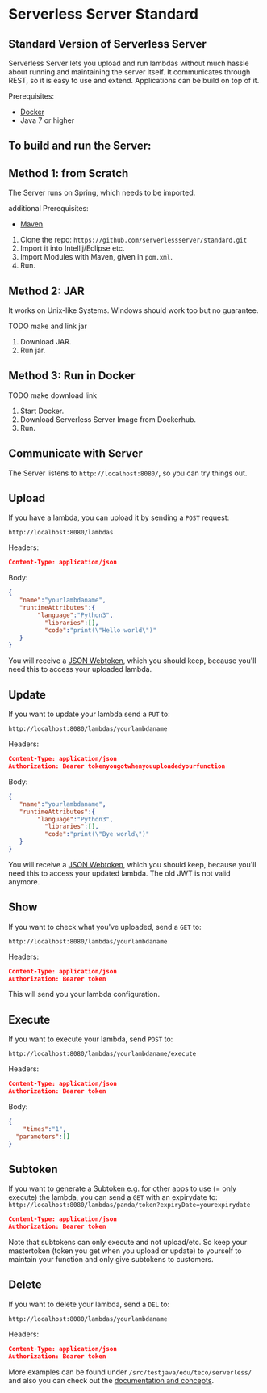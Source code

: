 # Serverless Server Standard
Standard Version of Serverless Server 
---
Serverless Server lets you upload and run lambdas without much hassle about running and maintaining the server itself.
It communicates through REST, so it is easy to use and extend. Applications can be build on top of it.

Prerequisites:
- [Docker](https://www.docker.com/)
- Java 7 or higher


To build and run the Server:
---

Method 1: from Scratch
---
The Server runs on Spring, which needs to be imported.

additional Prerequisites:
- [Maven](https://maven.apache.org/)

1. Clone the repo: `https://github.com/serverlessserver/standard.git`
2. Import it into Intellij/Eclipse etc.
3. Import Modules with Maven, given in `pom.xml`.
4. Run.

Method 2: JAR
---
It works on Unix-like Systems. Windows should work too but no guarantee.

TODO make and link jar
1. Download JAR.
2. Run jar.

Method 3: Run in Docker
---
TODO make download link
1. Start Docker.
2. Download Serverless Server Image from Dockerhub.
3. Run.

Communicate with Server
---
The Server listens to `http://localhost:8080/`, so you can try things out.

Upload 
---
If you have a lambda, you can upload it by sending a ```POST``` request:
```
http://localhost:8080/lambdas
```
Headers:
```json
Content-Type: application/json
```
Body:
```json
{
   "name":"yourlambdaname", 
   "runtimeAttributes":{
   		"language":"Python3", 
		  "libraries":[], 
		  "code":"print(\"Hello world\")"
   }
}
```
You will receive a [JSON Webtoken](https://jwt.io), which you should keep, because you'll need this to access your uploaded lambda.

Update
---
If you want to update your lambda send a ```PUT``` to:

```
http://localhost:8080/lambdas/yourlambdaname
```
Headers:
```json
Content-Type: application/json
Authorization: Bearer tokenyougotwhenyouuploadedyourfunction
```
Body:
```json
{
   "name":"yourlambdaname", 
   "runtimeAttributes":{
   		"language":"Python3", 
		  "libraries":[], 
		  "code":"print(\"Bye world\")"
   }
}
```
You will receive a [JSON Webtoken](https://jwt.io), which you should keep, because you'll need this to access your updated lambda.
The old JWT is not valid anymore.

Show
---
If you want to check what you've uploaded, send a ```GET``` to:
```
http://localhost:8080/lambdas/yourlambdaname
```
Headers:
```json
Content-Type: application/json
Authorization: Bearer token
```
This will send you your lambda configuration.

Execute
---
If you want to execute your lambda, send ```POST``` to:
```
http://localhost:8080/lambdas/yourlambdaname/execute
```
Headers:
```json
Content-Type: application/json
Authorization: Bearer token
```
Body:
```json
{
	"times":"1",
  "parameters":[]
}
```

Subtoken
---
If you want to generate a Subtoken e.g. for other apps to use (= only execute) the lambda, you can send a ```GET``` with an expirydate to:
```http://localhost:8080/lambdas/panda/token?expiryDate=yourexpirydate```
```json
Content-Type: application/json
Authorization: Bearer token
```
Note that subtokens can only execute and not upload/etc. So keep your mastertoken (token you get when you upload or update) to yourself to maintain your function and
only give subtokens to customers.

Delete
---
If you want to delete your lambda, send a ```DEL``` to:
```
http://localhost:8080/lambdas/yourlambdaname
```
Headers:
```json
Content-Type: application/json
Authorization: Bearer token
```

More examples can be found under ```/src/testjava/edu/teco/serverless/``` and also you can check out the [documentation
and concepts](https://github.com/serverlessserver/concepts).


